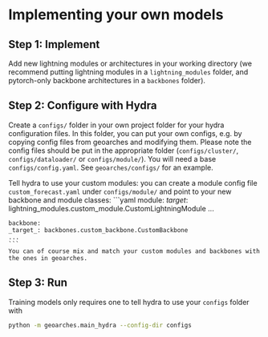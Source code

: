 
# Implementing your own models

## Step 1: Implement

Add new lightning modules or architectures in your working directory (we recommend putting lightning modules in a `lightning_modules` folder, and pytorch-only backbone architectures in a `backbones` folder).

## Step 2: Configure with Hydra

Create a `configs/` folder in your own project folder for your hydra configuration files. In this folder, you can put your own configs, e.g. by copying config files from geoarches and modifying them. Please note the config files should be put in the appropriate folder (`configs/cluster/`, `configs/dataloader/` or `configs/module/`). You will need a base `configs/config.yaml`. See `geoarches/configs/` for an example.

Tell hydra to use your custom modules: you can create a module config file `custom_forecast.yaml` under `configs/module/` and point to your new backbone and module classes:
    ```yaml
    module:
    _target_: lightning_modules.custom_module.CustomLightningModule
    ...

    backbone:
    _target_: backbones.custom_backbone.CustomBackbone
    ...
    ```
    You can of course mix and match your custom modules and backbones with the ones in geoarches.

## Step 3: Run

Training models only requires one to tell hydra to use your `configs` folder with

```sh
python -m geoarches.main_hydra --config-dir configs
```